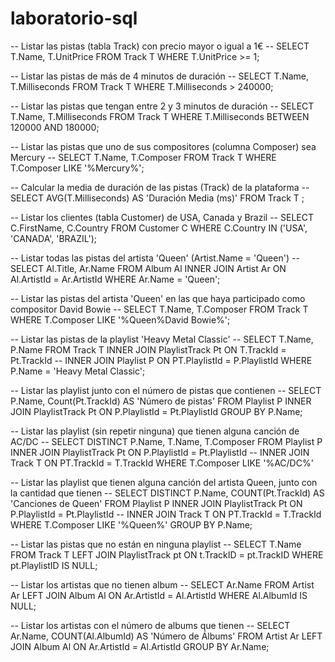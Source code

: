 # laboratorio-sql
-- Listar las pistas (tabla Track) con precio mayor o igual a 1€
	-- SELECT T.Name, T.UnitPrice FROM Track T WHERE T.UnitPrice >= 1;

-- Listar las pistas de más de 4 minutos de duración
	-- SELECT T.Name, T.Milliseconds FROM Track T WHERE T.Milliseconds > 240000;

-- Listar las pistas que tengan entre 2 y 3 minutos de duración
	-- SELECT T.Name, T.Milliseconds FROM Track T WHERE T.Milliseconds BETWEEN 120000 AND 180000;

-- Listar las pistas que uno de sus compositores (columna Composer) sea Mercury
	 -- SELECT T.Name, T.Composer FROM Track T WHERE T.Composer LIKE '%Mercury%';

-- Calcular la media de duración de las pistas (Track) de la plataforma
	 -- SELECT AVG(T.Milliseconds) AS 'Duración Media (ms)' FROM Track T ;

-- Listar los clientes (tabla Customer) de USA, Canada y Brazil
	 -- SELECT C.FirstName, C.Country FROM Customer C WHERE C.Country IN ('USA', 'CANADA', 'BRAZIL');

-- Listar todas las pistas del artista 'Queen' (Artist.Name = 'Queen')
	 -- SELECT Al.Title, Ar.Name FROM Album Al INNER JOIN Artist Ar ON Al.ArtistId = Ar.ArtistId WHERE Ar.Name = 'Queen';

-- Listar las pistas del artista 'Queen' en las que haya participado como compositor David Bowie
	-- SELECT T.Name, T.Composer FROM Track T WHERE T.Composer LIKE '%Queen%David Bowie%';

-- Listar las pistas de la playlist 'Heavy Metal Classic'
	-- SELECT T.Name, P.Name FROM Track T INNER JOIN PlaylistTrack Pt ON T.TrackId = Pt.TrackId 
	-- INNER JOIN Playlist P ON PT.PlaylistId = P.PlaylistId WHERE P.Name = 'Heavy Metal Classic';

-- Listar las playlist junto con el número de pistas que contienen
	-- SELECT P.Name, Count(Pt.TrackId) AS 'Número de pistas' FROM Playlist P INNER JOIN PlaylistTrack Pt ON P.PlaylistId = Pt.PlaylistId GROUP BY P.Name;

-- Listar las playlist (sin repetir ninguna) que tienen alguna canción de AC/DC
	-- SELECT DISTINCT P.Name, T.Name, T.Composer FROM Playlist P INNER JOIN PlaylistTrack Pt ON P.PlaylistId = Pt.PlaylistId
	-- INNER JOIN Track T ON PT.TrackId = T.TrackId WHERE T.Composer LIKE '%AC/DC%'

-- Listar las playlist que tienen alguna canción del artista Queen, junto con la cantidad que tienen
	-- SELECT DISTINCT P.Name, COUNT(Pt.TrackId) AS 'Canciones de Queen' FROM Playlist P INNER JOIN PlaylistTrack Pt ON P.PlaylistId = Pt.PlaylistId
	-- INNER JOIN Track T ON PT.TrackId = T.TrackId WHERE T.Composer LIKE '%Queen%' GROUP BY P.Name; 

-- Listar las pistas que no están en ninguna playlist
	-- SELECT T.Name FROM Track T LEFT JOIN PlaylistTrack pt ON t.TrackID = pt.TrackID WHERE pt.PlaylistID IS NULL;

-- Listar los artistas que no tienen album
	-- SELECT Ar.Name FROM Artist Ar LEFT JOIN Album Al ON Ar.ArtistId = Al.ArtistId WHERE Al.AlbumId IS NULL;

-- Listar los artistas con el número de albums que tienen
	-- SELECT Ar.Name, COUNT(Al.AlbumId) AS 'Número de Álbums' FROM Artist Ar LEFT JOIN Album Al ON Ar.ArtistId = Al.ArtistId GROUP BY Ar.Name;
